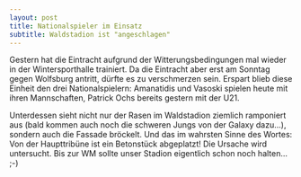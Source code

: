 ```yaml
---
layout: post
title: Nationalspieler im Einsatz
subtitle: Waldstadion ist "angeschlagen"
---
```


Gestern hat die Eintracht aufgrund der Witterungsbedingungen mal wieder in der Wintersporthalle trainiert. Da die Eintracht aber erst am Sonntag gegen Wolfsburg antritt, dürfte es zu verschmerzen sein. Erspart blieb diese Einheit den drei Nationalspielern: Amanatidis und Vasoski spielen heute mit ihren Mannschaften, Patrick Ochs bereits gestern mit der U21. 

Unterdessen sieht nicht nur der Rasen im Waldstadion ziemlich ramponiert aus (bald kommen auch noch die schweren Jungs von der Galaxy dazu...), sondern auch die Fassade bröckelt. Und das im wahrsten Sinne des Wortes: Von der Haupttribüne ist ein Betonstück abgeplatzt! Die Ursache wird untersucht. Bis zur WM sollte unser Stadion eigentlich schon noch halten... ;-)
